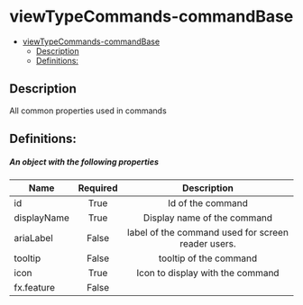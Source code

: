 <a name="viewtypecommands-commandbase"></a>
# viewTypeCommands-commandBase
* [viewTypeCommands-commandBase](#viewtypecommands-commandbase)
    * [Description](#viewtypecommands-commandbase-description)
    * [Definitions:](#viewtypecommands-commandbase-definitions)

<a name="viewtypecommands-commandbase-description"></a>
## Description
All common properties used in commands
<a name="viewtypecommands-commandbase-definitions"></a>
## Definitions:
<a name="viewtypecommands-commandbase-definitions-an-object-with-the-following-properties"></a>
##### An object with the following properties
| Name | Required | Description
| ---|:--:|:--:|
|id|True|Id of the command
|displayName|True|Display name of the command
|ariaLabel|False|label of the command used for screen reader users.
|tooltip|False|tooltip of the command
|icon|True|Icon to display with the command
|fx.feature|False|
